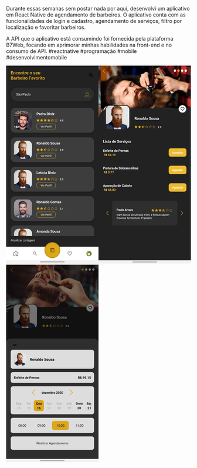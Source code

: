 Durante essas semanas sem postar nada por aqui, desenvolvi um aplicativo em React Native de agendamento de barbeiros. O aplicativo conta com as funcionalidades de login e cadastro, agendamento de serviços, filtro por localização e favoritar barbeiros.

A API que o aplicativo está consumindo foi fornecida pela plataforma B7Web, focando em aprimorar minhas habilidades na front-end e no consumo de API. #reactnative #programação #mobile #desenvolvimentomobile 


  <img src="https://github.com/viniciusbls9/scheduleApp/blob/master/github/5.jpeg" width="50%" /><img src="https://github.com/viniciusbls9/scheduleApp/blob/master/github/3.jpeg" width="50%" />
  <img src="https://github.com/viniciusbls9/scheduleApp/blob/master/github/1.jpeg" width="50%" />

